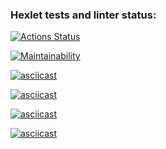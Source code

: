 ### Hexlet tests and linter status:
[![Actions Status](https://github.com/YuriyLvov/frontend-project-44/workflows/hexlet-check/badge.svg)](https://github.com/YuriyLvov/frontend-project-44/actions)

[![Maintainability](https://api.codeclimate.com/v1/badges/a49fba33b9167536f2aa/maintainability)](https://codeclimate.com/github/YuriyLvov/frontend-project-44/maintainability)

[![asciicast](https://asciinema.org/a/559908.svg)](https://asciinema.org/a/559908)

[![asciicast](https://asciinema.org/a/UBkwRZPv7LkeIyONMoIK7OGel.svg)](https://asciinema.org/a/UBkwRZPv7LkeIyONMoIK7OGel)

[![asciicast](https://asciinema.org/a/aqB6SpJ5khq8C90jMmkk9E8f1.svg)](https://asciinema.org/a/aqB6SpJ5khq8C90jMmkk9E8f1)

[![asciicast](https://asciinema.org/a/cHnlbwcjDJd2i5Q4w6nuVNQvN.svg)](https://asciinema.org/a/cHnlbwcjDJd2i5Q4w6nuVNQvN)
